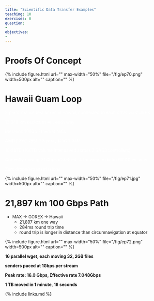 ```yaml
---
title: "Scientific Data Transfer Examples"
teaching: 10
exercises: 0
question:
-
objectives:
-
---
```


# Proofs Of Concept

{% include figure.html url="" max-width="50%"
   file="/fig/ep70.png" width=500px alt="" caption="" %}

# Hawaii Guam Loop

<span style="color:#FFFFFF">2 performance test boxes in Hawaii\, connected to each other via GOREX</span>

<span style="color:#FFFFFF">13\,046 km packet travel\, each way\.</span>

<span style="color:#FFFFFF">Mellanox 100Gb Ethernet NICs</span>

<span style="color:#FFFFFF">AMD EPYC  7551 32\-core\, 128GB RAM</span>

<span style="color:#FFFFFF">16x10TB  \(160TB volume interleaved across 2 SAS3 controllers\)</span>

<span style="color:#FFFFFF">Currently moving 21 Gbps disk\-to\-disk between mdadm RAID0 volumes</span>

<span style="color:#FFFFFF">Zero drops/retransmissions</span>

{% include figure.html url="" max-width="50%"
   file="/fig/ep71.jpg" width=500px alt="" caption="" %}

# 21,897 km 100 Gbps Path

* MAX → GOREX → Hawaii
  * 21\,897 km one way
  * 284ms round trip time
  * round trip is longer in distance than circumnavigation at equator

{% include figure.html url="" max-width="50%"
   file="/fig/ep72.png" width=500px alt="" caption="" %}


__16 parallel wget\, each moving 32\, 2GB files__

__senders paced at 1Gbps per stream__

__Peak rate: 16\.0 Gbps\, Effective rate 7\.048Gbps__

__1 TB moved in 1 minute\, 18 seconds__

{% include links.md %}

